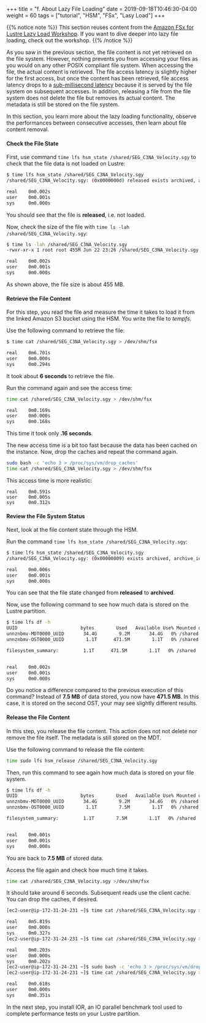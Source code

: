 +++
title = "f. About Lazy File Loading"
date = 2019-09-18T10:46:30-04:00
weight = 60
tags = ["tutorial", "HSM", "FSx", "Lasy Load"]
+++

{{% notice note %}}
This section reuses content from the [Amazon FSx for Lustre Lazy Load Workshop](https://github.com/aws-samples/amazon-fsx-workshop/tree/master/lustre/03-load-data). If you want to dive deeper into lazy file loading, check out the workshop.
{{% /notice %}}

As you saw in the previous section, the file content is not yet retrieved on the file system. However, nothing prevents you from accessing your files as you would on any other POSIX compliant file system. When accessing the file, the actual content is retrieved. The file access latency is slightly higher for the first access, but once the content has been retrieved, file access latency drops to a [sub-millisecond latency](https://docs.aws.amazon.com/fsx/latest/LustreGuide/performance.html#storage-layout) because it is served by the file system on subsequent accesses. In addition, releasing a file from the file system does not delete the file but removes its actual content. The metadata is still be stored on the file system.

In this section, you learn more about the lazy loading functionality, observe the performances between consecutive accesses, then learn about file content removal.

#### Check the File State

First, use command `time lfs hsm_state /shared/SEG_C3NA_Velocity.sgy` to check that the file data is not loaded on Lustre:

```bash
$ time lfs hsm_state /shared/SEG_C3NA_Velocity.sgy
/shared/SEG_C3NA_Velocity.sgy: (0x0000000d) released exists archived, archive_id:1

real    0m0.002s
user    0m0.001s
sys     0m0.000s
```

You should see that the file is **released**, i.e. not loaded.

Now, check the size of the file with `time ls -lah /shared/SEG_C3NA_Velocity.sgy`:

```bash
$ time ls -lah /shared/SEG_C3NA_Velocity.sgy
-rwxr-xr-x 1 root root 455M Jun 22 23:26 /shared/SEG_C3NA_Velocity.sgy

real    0m0.002s
user    0m0.001s
sys     0m0.000s
```

As shown above, the file size is about 455 MB.


#### Retrieve the File Content

For this step, you read the file and measure the time it takes to load it from the linked Amazon S3 bucket using the HSM. You write the file to *tempfs*.

Use the following command to retrieve the file:

```bash
$ time cat /shared/SEG_C3NA_Velocity.sgy > /dev/shm/fsx

real    0m6.701s
user    0m0.000s
sys     0m0.294s
```

It took about **6 seconds** to retrieve the file.

Run the command again and see the access time:

```bash
time cat /shared/SEG_C3NA_Velocity.sgy > /dev/shm/fsx

real    0m0.169s
user    0m0.000s
sys     0m0.168s
```

This time it took only **.16 seconds**.

The new access time is a bit too fast because the data has been cached on the instance. Now, drop the caches and repeat the command again.

```bash
sudo bash -c 'echo 3 > /proc/sys/vm/drop_caches'
time cat /shared/SEG_C3NA_Velocity.sgy > /dev/shm/fsx
```

This access time is more realistic:

```
real    0m0.591s
user    0m0.005s
sys     0m0.312s
```

#### Review the File System Status

Next, look at the file content state through the HSM.

Run the command `time lfs hsm_state /shared/SEG_C3NA_Velocity.sgy`:

```bash
$ time lfs hsm_state /shared/SEG_C3NA_Velocity.sgy
/shared/SEG_C3NA_Velocity.sgy: (0x00000009) exists archived, archive_id:1

real    0m0.006s
user    0m0.001s
sys     0m0.000s
```

You can see that the file state changed from **released** to **archived**.

Now, use the following command to see how much data is stored on the Lustre partition.

```bash
$ time lfs df -h
UUID                       bytes        Used   Available Use% Mounted on
unnznbmv-MDT0000_UUID       34.4G        9.2M       34.4G   0% /shared[MDT:0]
unnznbmv-OST0000_UUID        1.1T      471.5M        1.1T   0% /shared[OST:0]

filesystem_summary:         1.1T      471.5M        1.1T   0% /shared


real    0m0.002s
user    0m0.001s
sys     0m0.000s
```

Do you notice a difference compared to the previous execution of this command? Instead of **7.5 MB** of data stored, you now have **471.5 MB**. In this case, it is stored on the second OST, your may see slightly different results.

#### Release the File Content

In this step, you release the file content. This action does not not delete nor remove the file itself. The metadata is still stored on the MDT.

Use the following command to release the file content:

```bash
time sudo lfs hsm_release /shared/SEG_C3NA_Velocity.sgy
```

Then, run this command to see again how much data is stored on your file system.

```bash
$ time lfs df -h
UUID                       bytes        Used   Available Use% Mounted on
unnznbmv-MDT0000_UUID       34.4G        9.2M       34.4G   0% /shared[MDT:0]
unnznbmv-OST0000_UUID        1.1T        7.5M        1.1T   0% /shared[OST:0]

filesystem_summary:         1.1T        7.5M        1.1T   0% /shared


real    0m0.001s
user    0m0.001s
sys     0m0.000s
```

You are back to **7.5 MB** of stored data.

Access the file again and check how much time it takes.

```bash
time cat /shared/SEG_C3NA_Velocity.sgy >/dev/shm/fsx
```

It should take around 6 seconds. Subsequent reads use the client cache. You can drop the caches, if desired.

```bash
[ec2-user@ip-172-31-24-231 ~]$ time cat /shared/SEG_C3NA_Velocity.sgy >/dev/shm/fsx

real    0m5.819s
user    0m0.000s
sys     0m0.327s
[ec2-user@ip-172-31-24-231 ~]$ time cat /shared/SEG_C3NA_Velocity.sgy >/dev/shm/fsx

real    0m0.203s
user    0m0.000s
sys     0m0.202s
[ec2-user@ip-172-31-24-231 ~]$ sudo bash -c 'echo 3 > /proc/sys/vm/drop_caches'
[ec2-user@ip-172-31-24-231 ~]$ time cat /shared/SEG_C3NA_Velocity.sgy >/dev/shm/fsx

real    0m0.618s
user    0m0.000s
sys     0m0.351s
```

In the next step, you install IOR, an IO parallel benchmark tool used to complete performance tests on your Lustre partition.
